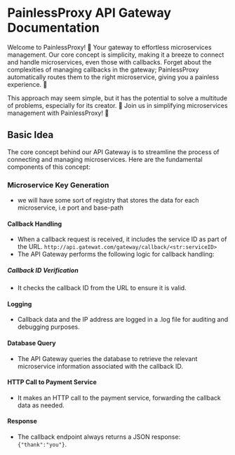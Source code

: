 # PainlessProxy API Gateway Documentation

Welcome to PainlessProxy! 🚀 Your gateway to effortless microservices management. Our core concept is simplicity, making it a breeze to connect and handle microservices, even those with callbacks. Forget about the complexities of managing callbacks in the gateway; PainlessProxy automatically routes them to the right microservice, giving you a painless experience. 🎯

This approach may seem simple, but it has the potential to solve a multitude of problems, especially for its creator. 🧙 Join us in simplifying microservices management with PainlessProxy! 🌟


## Basic Idea

The core concept behind our API Gateway is to streamline the process of connecting and managing microservices. Here are the fundamental components of this concept:

### Microservice Key Generation

- we will have some sort of registry that stores the data for each microservice, i.e port and base-path

#### Callback Handling

- When a callback request is received, it includes the service ID as part of the URL.
    `http://api.gatewat.com/gateway/callback/<str:serviceID>`
- The API Gateway performs the following logic for callback handling:

##### Callback ID Verification
- It checks the callback ID from the URL to ensure it is valid.

#### Logging

- Callback data and the IP address are logged in a .log file for auditing and debugging purposes.

#### Database Query

- The API Gateway queries the database to retrieve the relevant microservice information associated with the callback ID.

#### HTTP Call to Payment Service

- It makes an HTTP call to the payment service, forwarding the callback data as needed.

#### Response

- The callback endpoint always returns a JSON response: `{"thank":"you"}`.

